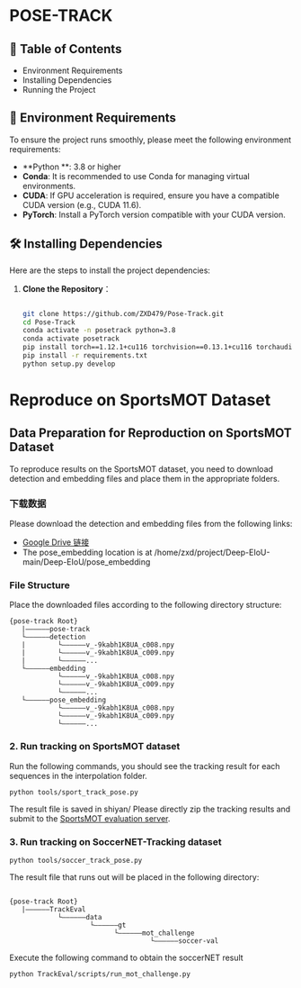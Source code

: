 # POSE-TRACK


## 🏁 Table of Contents


- Environment Requirements
- Installing Dependencies
- Running the Project


## 💾 Environment Requirements

To ensure the project runs smoothly, please meet the following environment requirements:

- **Python **: 3.8 or higher
- **Conda**: It is recommended to use Conda for managing virtual environments.
- **CUDA**: If GPU acceleration is required, ensure you have a compatible CUDA version (e.g., CUDA 11.6).
- **PyTorch**: Install a PyTorch version compatible with your CUDA version.

## 🛠️  Installing Dependencies

Here are the steps to install the project dependencies:

1. **Clone the Repository**：
   ```bash
   
   git clone https://github.com/ZXD479/Pose-Track.git 
   cd Pose-Track
   conda activate -n posetrack python=3.8
   conda activate posetrack
   pip install torch==1.12.1+cu116 torchvision==0.13.1+cu116 torchaudio==0.12.1 --extra-index-url https://download.pytorch.org/whl/cu116 
   pip install -r requirements.txt
   python setup.py develop
   
# Reproduce on SportsMOT Dataset

## Data Preparation for Reproduction on SportsMOT Dataset

To reproduce results on the SportsMOT dataset, you need to download detection and embedding files and place them in the appropriate folders.

### 下载数据

Please download the detection and embedding files from the following links:
- [Google Drive 链接](https://drive.google.com/drive/folders/14gh9e5nQhqHsw77EfxZaUyn9NgPP0-Tq?usp=sharing)
- The pose_embedding location is at /home/zxd/project/Deep-EIoU-main/Deep-EIoU/pose_embedding

### File Structure

Place the downloaded files according to the following directory structure:

```
{pose-track Root}
   |——————pose-track
   └——————detection
   |        └——————v_-9kabh1K8UA_c008.npy
   |        └——————v_-9kabh1K8UA_c009.npy
   |        └——————...
   └——————embedding
            └——————v_-9kabh1K8UA_c008.npy
            └——————v_-9kabh1K8UA_c009.npy
            └——————...
   └——————pose_embedding
            └——————v_-9kabh1K8UA_c008.npy
            └——————v_-9kabh1K8UA_c009.npy
            └——————...

```


### 2. Run tracking on SportsMOT dataset
Run the following commands, you should see the tracking result for each sequences in the interpolation folder.


```
python tools/sport_track_pose.py 
```

The result file is saved in shiyan/
Please directly zip the tracking results and submit to the [SportsMOT evaluation server](https://codalab.lisn.upsaclay.fr/competitions/12424#participate).


### 3. Run tracking on SoccerNET-Tracking dataset

```
python tools/soccer_track_pose.py 
```

The result file that runs out will be placed in the following directory:

```

{pose-track Root}
   |——————TrackEval
            └——————data
                    └——————gt
                          └——————mot_challenge
                                   └——————soccer-val

```

Execute the following command to obtain the soccerNET result

```
python TrackEval/scripts/run_mot_challenge.py
```



